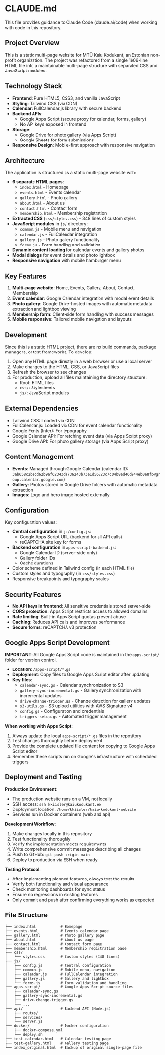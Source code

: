 # CLAUDE.md

This file provides guidance to Claude Code (claude.ai/code) when working with code in this repository.

## Project Overview

This is a static multi-page website for MTÜ Kaiu Kodukant, an Estonian non-profit organization. The project was refactored from a single 1606-line HTML file into a maintainable multi-page structure with separated CSS and JavaScript modules.

## Technology Stack

- **Frontend**: Pure HTML5, CSS3, and vanilla JavaScript
- **Styling**: Tailwind CSS (via CDN)
- **Calendar**: FullCalendar.js library with secure backend
- **Backend APIs**: 
  - Google Apps Script (secure proxy for calendar, forms, gallery)
  - No API keys exposed in frontend
- **Storage**:
  - Google Drive for photo gallery (via Apps Script)
  - Google Sheets for form submissions
- **Responsive Design**: Mobile-first approach with responsive navigation

## Architecture

The application is structured as a static multi-page website with:

- **6 separate HTML pages**: 
  - `index.html` - Homepage
  - `events.html` - Events calendar
  - `gallery.html` - Photo gallery
  - `about.html` - About us
  - `contact.html` - Contact form
  - `membership.html` - Membership registration
- **Extracted CSS** (`css/styles.css`) - 348 lines of custom styles
- **JavaScript modules** in `js/` directory:
  - `common.js` - Mobile menu and navigation
  - `calendar.js` - FullCalendar integration
  - `gallery.js` - Photo gallery functionality
  - `forms.js` - Form handling and validation
- **Dynamic content loading** for calendar events and gallery photos
- **Modal dialogs** for event details and photo lightbox
- **Responsive navigation** with mobile hamburger menu

## Key Features

1. **Multi-page website**: Home, Events, Gallery, About, Contact, Membership
2. **Event calendar**: Google Calendar integration with modal event details
3. **Photo gallery**: Google Drive-hosted images with automatic metadata extraction and lightbox viewing
4. **Membership form**: Client-side form handling with success messages
5. **Mobile responsive**: Tailored mobile navigation and layouts

## Development

Since this is a static HTML project, there are no build commands, package managers, or test frameworks. To develop:

1. Open any HTML page directly in a web browser or use a local server
2. Make changes to the HTML, CSS, or JavaScript files
3. Refresh the browser to see changes
4. For production, upload all files maintaining the directory structure:
   - Root: HTML files
   - `css/`: Stylesheets
   - `js/`: JavaScript modules

## External Dependencies

- Tailwind CSS: Loaded via CDN
- FullCalendar.js: Loaded via CDN for event calendar functionality
- Google Fonts (Inter): For typography
- Google Calendar API: For fetching event data (via Apps Script proxy)
- Google Drive API: For photo gallery storage (via Apps Script proxy)

## Content Management

- **Events**: Managed through Google Calendar (calendar ID: `3ab658c2becd62b9af62343da736243b73e1d56523c7c04b8ed46d944eb0e8fb@group.calendar.google.com`)
- **Gallery**: Photos stored in Google Drive folders with automatic metadata extraction
- **Images**: Logo and hero image hosted externally

## Configuration

Key configuration values:
- **Central configuration** in `js/config.js`:
  - Google Apps Script URL (backend for all API calls)
  - reCAPTCHA site key for forms
- **Backend configuration** in `apps-script-backend.js`:
  - Google Calendar ID (server-side only)
  - Gallery folder IDs
  - Cache durations
- Color scheme defined in Tailwind config (in each HTML file)
- Custom styles and typography (in `css/styles.css`)
- Responsive breakpoints and typography scales

## Security Features

- **No API keys in frontend**: All sensitive credentials stored server-side
- **CORS protection**: Apps Script restricts access to allowed domains
- **Rate limiting**: Built-in Apps Script quotas prevent abuse
- **Caching**: Reduces API calls and improves performance
- **Secure forms**: reCAPTCHA v3 protection

## Google Apps Script Development

**IMPORTANT**: All Google Apps Script code is maintained in the `apps-script/` folder for version control.

- **Location**: `/apps-script/*.gs`
- **Deployment**: Copy files to Google Apps Script editor after updating
- **Key files**:
  - `calendar-sync.gs` - Calendar synchronization to S3
  - `gallery-sync-incremental.gs` - Gallery synchronization with incremental updates
  - `drive-change-trigger.gs` - Change detection for gallery updates
  - `s3-utils.gs` - S3 upload utilities with AWS Signature v4
  - `config.gs` - Configuration and credentials
  - `triggers-setup.gs` - Automated trigger management

**When working with Apps Script**:
1. Always update the local `apps-script/*.gs` files in the repository
2. Test changes thoroughly before deployment
3. Provide the complete updated file content for copying to Google Apps Script editor
4. Remember these scripts run on Google's infrastructure with scheduled triggers

## Deployment and Testing

**Production Environment**:
- The production website runs on a VM, not locally
- SSH access: `ssh kkiisler@kaiukodukant.ee`
- Deployment location: `/home/kkiisler/kaiu-kodukant-website`
- Services run in Docker containers (web and api)

**Development Workflow**:
1. Make changes locally in this repository
2. Test functionality thoroughly
3. Verify the implementation meets requirements
4. Write comprehensive commit messages describing all changes
5. Push to GitHub: `git push origin main`
6. Deploy to production via SSH when ready

**Testing Protocol**:
- After implementing planned features, always test the results
- Verify both functionality and visual appearance
- Check monitoring dashboards for sync status
- Ensure no regressions in existing features
- Only commit and push after confirming everything works as expected

## File Structure

```
├── index.html           # Homepage
├── events.html          # Events calendar page
├── gallery.html         # Photo gallery page
├── about.html           # About us page
├── contact.html         # Contact form page
├── membership.html      # Membership registration page
├── css/
│   └── styles.css       # Custom styles (348 lines)
├── js/
│   ├── config.js        # Central configuration
│   ├── common.js        # Mobile menu, navigation
│   ├── calendar.js      # FullCalendar integration
│   ├── gallery.js       # Gallery and lightbox
│   └── forms.js         # Form validation and handling
├── apps-script/         # Google Apps Script source files
│   ├── calendar-sync.gs
│   ├── gallery-sync-incremental.gs
│   ├── drive-change-trigger.gs
│   └── ...
├── api/                 # Backend API (Node.js)
│   ├── routes/
│   ├── services/
│   └── server.js
├── docker/              # Docker configuration
│   ├── docker-compose.yml
│   └── deploy.sh
├── test-calendar.html   # Calendar testing page
├── test-gallery.html    # Gallery testing page
└── index_original.html  # Backup of original single-page file
```